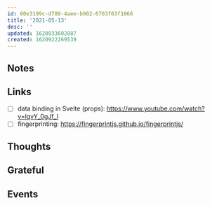 ```yaml
---
id: 60e3199c-d780-4aee-b902-0703f03f1066
title: '2021-05-13'
desc: ''
updated: 1620933602887
created: 1620922269539
---
```


## Notes

## Links

- [ ] data binding in Svelte (props):
      https://www.youtube.com/watch?v=lqvY_0gJf_I
- [ ] fingerprinting: https://fingerprintjs.github.io/fingerprintjs/

## Thoughts

## Grateful

## Events
